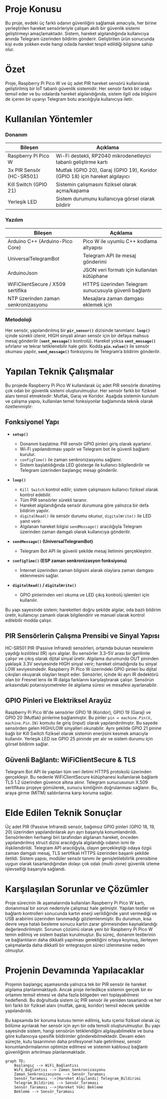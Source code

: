 # Proje Konusu

Bu proje, evdeki üç farklı odanın güvenliğini sağlamak amacıyla, her birine yerleştirilen hareket sensörleriyle çalışan akıllı bir güvenlik sistemi geliştirmeyi amaçlamaktadır. Sistem, hareket algılandığında kullanıcıya anında Telegram üzerinden bildirim gönderir. Geliştirilen ürün sonucunda kişi evde yokken evde hangi odada hareket tespit edildiği bilgisine sahip olur.

# Özet

Proje, Raspberry Pi Pico W ve üç adet PIR hareket sensörü kullanılarak geliştirilmiş bir IoT tabanlı güvenlik sistemidir. Her sensör farklı bir odayı temsil eder ve bu odalarda hareket algılandığında, sistem ilgili oda bilgisini de içeren bir uyarıyı Telegram botu aracılığıyla kullanıcıya iletir.

# Kullanılan Yöntemler

### Donanım

| Bileşen                  | Açıklama                                                                 |
|--------------------------|--------------------------------------------------------------------------|
| Raspberry Pi Pico W      | Wi-Fi destekli, RP2040 mikrodenetleyici tabanlı geliştirme kartı         |
| 3x PIR Sensör (HC-SR501) | Mutfak (GPIO 20), Garaj (GPIO 19), Koridor (GPIO 18) için hareket algılayıcı |
| Kill Switch (GPIO 21)    | Sistemin çalışmasını fiziksel olarak açma/kapama                         |
| Yerleşik LED             | Sistem durumunu kullanıcıya görsel olarak bildirir                       |

### Yazılım

| Bileşen                              | Açıklama                                                                  |
|--------------------------------------|---------------------------------------------------------------------------|
| Arduino C++ (Arduino-Pico Core)     | Pico W ile uyumlu C++ kodlama altyapısı                                   |
| UniversalTelegramBot                | Telegram API ile mesaj gönderimi                                          |
| ArduinoJson                         | JSON veri formatı için kullanılan kütüphane                               |
| WiFiClientSecure / X509 sertifika   | HTTPS üzerinden Telegram sunucusuyla güvenli bağlantı                     |
| NTP üzerinden zaman senkronizasyonu | Mesajlara zaman damgası eklemek için                                      |

### Metodoloji
 Her sensör, yapılandırılmış bir **`pir_sensor()`** dizisinde tanımlanır.
 **`loop()`** içinde sürekli izlenir, HIGH sinyali alınan sensör için bir defaya mahsus mesaj gönderilir (**`sent_message()`** kontrolü).
 Hareket yoksa **`sent_message()`** sıfırlanır ve tekrar tetiklenebilir hale gelir.
Kodda **`pin.value()`** ile sensör okuması yapılır, **`send_message()`** fonksiyonu ile Telegram’a bildirim gönderilir.


# Yapılan Teknik Çalışmalar

Bu projede Raspberry Pi Pico W kullanılarak üç adet PIR sensörle donatılmış çok odalı bir güvenlik sistemi oluşturulmuştur. Her sensör farklı bir fiziksel alanı temsil etmektedir: Mutfak, Garaj ve Koridor. Aşağıda sistemin kurulum ve çalışma yapısı, kullanılan temel fonksiyonlar bağlamında teknik olarak özetlenmiştir:

## Fonksiyonel Yapı

- **`setup()`**
  - Donanım başlatma: PIR sensör GPIO pinleri giriş olarak ayarlanır.
  - Wi-Fi yapılandırması yapılır ve Telegram bot ile güvenli bağlantı kurulur.
  - `configTime()` ile zaman senkronizasyonu sağlanır.
  - Sistem başlatıldığında LED gösterge ile kullanıcı bilgilendirilir ve Telegram üzerinden başlangıç mesajı gönderilir.

- **`loop()`**
  - `Kill Switch` kontrol edilir; sistem çalışmasını kullanıcı fiziksel olarak kontrol edebilir.
  - Tüm PIR sensörler sürekli taranır.
  - Hareket algılandığında sensör durumuna göre yalnızca bir defa bildirim yapılır.
  - `digitalRead()` ile sensör durumu okunur, `digitalWrite()` ile LED yanıt verir.
  - Algılanan hareket bilgisi `sendMessage()` aracılığıyla Telegram üzerinden zaman damgalı olarak kullanıcıya gönderilir.

- **`sendMessage()` (UniversalTelegramBot)**
  - Telegram Bot API ile güvenli şekilde mesaj iletimini gerçekleştirir.

- **`configTime()` (ESP zaman senkronizasyon fonksiyonu)**
  - İnternet üzerinden zaman bilgisini alarak olaylara zaman damgası eklenmesini sağlar.

- **`digitalRead()` / `digitalWrite()`**
  - GPIO pinlerinden veri okuma ve LED çıkış kontrolü işlemleri için kullanılır.

Bu yapı sayesinde sistem; hareketleri doğru şekilde algılar, oda bazlı bildirim üretir, kullanıcıyı zamanlı olarak bilgilendirir ve manuel olarak kontrol edilebilir modda çalışır.

## PIR Sensörlerin Çalışma Prensibi ve Sinyal Yapısı
HC-SR501 PIR (Passive Infrared) sensörleri, ortamda bulunan nesnelerin yaydığı kızılötesi (IR) ışını algılar. Bu sensörler 3.3–5V arası bir gerilimle çalışır ve çıkış olarak dijital sinyal üretir. Algılama durumunda OUT pininden yaklaşık 3.3V seviyesinde HIGH sinyal verir; hareket olmadığında bu sinyal LOW seviyesindedir. Raspberry Pi Pico W üzerindeki GPIO pinleri bu dijital çıkışları okuyarak olayları tespit eder. Sensörler, içinde iki ayrı IR dedektörü olan bir Fresnel lens ile IR dalga farklarını karşılaştırarak çalışır. Sensörün arkasındaki potansiyometreler ile algılama süresi ve mesafesi ayarlanabilir.

## GPIO Pinleri ve Elektriksel Arayüz
Raspberry Pi Pico W'de sensörler GPIO 18 (Koridor), GPIO 19 (Garaj) ve GPIO 20 (Mutfak) pinlerine bağlanmıştır. Bu pinler `pin = machine.Pin(X, machine.Pin.IN)`  komutu ile giriş (input) olarak yapılandırılmıştır. Bu sayede sensörden gelen HIGH/LOW sinyalleri okunabilir. Aynı şekilde GPIO 21 pinine bağlı bir Kill Switch fiziksel olarak sistemin enerjisini kesmek amacıyla kullanılır. Yerleşik LED ise GPIO 25 pininde yer alır ve sistem durumu için görsel bildirim sağlar.

## Güvenli Bağlantı: WiFiClientSecure & TLS
Telegram Bot API ile yapılan tüm veri iletimi HTTPS protokolü üzerinden gerçekleşir. Bu nedenle WiFiClientSecure kütüphanesi kullanılarak bağlantı TLS 1.2 üzerinden güvence altına alınır. Telegram sunucusunun X.509 sertifikası projeye gömülerek, sunucu kimliğinin doğrulanması sağlanır. Bu, araya girme (MITM) saldırılarına karşı koruma sağlar.


# Elde Edilen Teknik Sonuçlar

Üç adet PIR (Passive Infrared) sensör, bağımsız GPIO pinleri (GPIO 18, 19, 20) üzerinden yapılandırılarak ayrı ayrı başarıyla konumlandırıldı.
Sensörlerden herhangi biri tarafından algılanan hareket, önceden yapılandırılmış struct dizisi aracılığıyla algılandığı odanın ismi ile ilişkilendirildi.
Telegram API aracılığıyla, olayın gerçekleştiği odaya özgü zaman damgalı mesaj, TLS sertifikalı HTTPS üzerinden başarılı şekilde iletildi.
Sistem yapısı, modüler sensör tanımı ile genişletilebilirlik prensibine uygun olarak tasarlandığından dolayı çok odalı (multi-zone) güvenlik izleme işlevselliği başarıyla sağlandı.

# Karşılaşılan Sorunlar ve Çözümler

Proje sürecinin ilk aşamalarında kullanılan Raspberry Pi Pico W kartı, donanımsal bir sorun nedeniyle çalışmaz hale gelmiştir. Yapılan testler ve bağlantı kontrolleri sonucunda kartın enerji verildiğinde yanıt vermediği ve USB arabirimi üzerinden tanınmadığı gözlemlenmiştir. Bu durumun, kısa devre veya hatalı besleme sonucu kartın zarar görmesinden kaynaklandığı değerlendirilmiştir. Sorunun çözümü olarak yeni bir Raspberry Pi Pico W temin edilmiş ve sistem baştan kurulmuştur. Bu süreç, donanım testlerinin ve bağlantıların daha dikkatli yapılması gerektiğini ortaya koymuş, ilerleyen çalışmalarda daha dikkatli bir entegrasyon süreci izlenmesine neden olmuştur.

# Projenin Devamında Yapılacaklar

Projenin başlangıç aşamasında yalnızca tek bir PIR sensör ile hareket algılama planlanmaktaydı. Ancak proje ilerledikçe sistemin gerçek bir ev ortamını temsil etmesi ve daha fazla bölgeden veri toplayabilmesi hedeflendi. Bu doğrultuda sistem üç PIR sensör ile yeniden tasarlandı ve her biri farklı bir fiziksel alanı (mutfak, garaj, koridor) temsil edecek şekilde yapılandırıldı.

Bu kapsamda bir koruma kutusu temin edilmiş, kutu içerisi fiziksel olarak üç bölüme ayrılarak her sensör için ayrı bir oda temsili oluşturulmuştur. Bu yapı sayesinde sistem, hangi sensörün tetiklendiğini algılayabilmekte ve buna göre kullanıcıya spesifik bildirimler gönderebilmektedir. Devam eden süreçte, kutu tasarımının daha profesyonel hale getirilmesi, sensör konumlandırmalarının optimize edilmesi ve sistemin kablosuz bağlantı güvenliğinin artırılması planlanmaktadır.

```mermaid
graph TD;
    Başlangıç --> WiFi_Bağlantısı
    WiFi_Bağlantısı --> Zaman_Senkronizasyonu
    Zaman_Senkronizasyonu --> Sensör_Taraması
    Sensör_Taraması -->|Hareket Algılandı| Telegram_Bildirimi
    Telegram_Bildirimi --> Sensör_Taraması
    Sensör_Taraması -->|Hareket Yok| Bekleme
    Bekleme --> Sensör_Taraması
```

